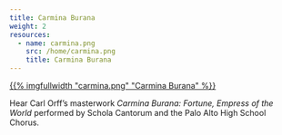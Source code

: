 ```yaml
---
title: Carmina Burana
weight: 2
resources:
  - name: carmina.png
    src: /home/carmina.png
    title: Carmina Burana
---
```


<a href="/concerts/carmina">{{% imgfullwidth "carmina.png" "Carmina Burana" %}}</a>

Hear Carl Orff&rsquo;s masterwork _Carmina Burana&colon; Fortune, Empress of the World_ performed by Schola Cantorum and the Palo Alto High School Chorus.
